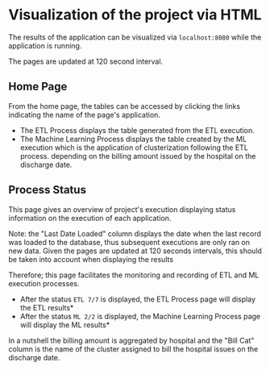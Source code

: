 # Visualization of the project via HTML

The results of the application can be visualized via `localhost:8080` while the application is running.

The pages are updated at 120 second interval.

## Home Page

From the home page, the tables can be accessed by clicking the links indicating the name of the page's application.

- The ETL Process displays the table generated from the ETL execution.
- The Machine Learning Process displays the table created by the ML execution which is the application of clusterization following the ETL process.
depending on the billing amount issued by the hospital on the discharge date.

## Process Status

This page gives an overview of project's execution displaying status information on the execution of each application.

Note: the "Last Date Loaded" column displays the date when the last record was loaded to the database, thus subsequent executions are only ran on new data. 
Given the pages are updated at 120 seconds intervals, this should be taken into account when displaying the results

Therefore; this page facilitates the monitoring and recording of ETL and ML execution processes.
- After the status `ETL 7/7` is displayed, the ETL Process page will display the ETL results*
- After the status `ML 2/2` is displayed, the Machine Learning Process page will display the ML results*


In a nutshell the billing amount is aggregated by hospital and the "Bill Cat" column is the name of the cluster assigned to bill the hospital issues on the discharge date.